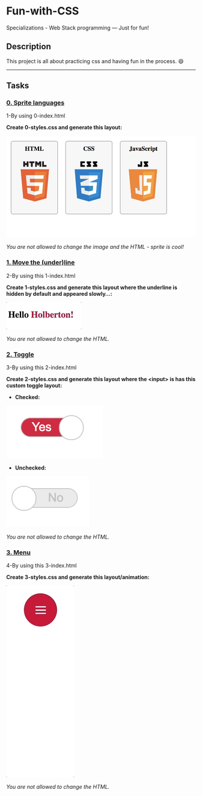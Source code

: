 # Fun-with-CSS

Specializations - Web Stack programming ― Just for fun!

## Description

This project is all about practicing css and having fun in the process. :smile:

---

## Tasks

### [0. Sprite languages](0-styles.css)

1-By using 0-index.html

**Create 0-styles.css and generate this layout:**

![alt](./images/sprite_result.png)

*You are not allowed to change the image and the HTML - sprite is cool!*

### [1. Move the (under)line](1-styles.css)

2-By using this 1-index.html

**Create 1-styles.css and generate this layout where the underline is hidden by default and appeared slowly…:**

![alt](./images/underline_result.gif)

*You are not allowed to change the HTML.*

### [2. Toggle](2-styles.css)

3-By using this 2-index.html

**Create 2-styles.css and generate this layout where the \<input> is has this custom toggle layout:**

* **Checked:**

![alt](images/check_on.png)

* **Unchecked:**

![alt](images/check_off.png)

*You are not allowed to change the HTML.*

### [3. Menu](3-styles.css)

4-By using this 3-index.html

**Create 3-styles.css and generate this layout/animation:**

![alt](images/menu_animation.gif)

*You are not allowed to change the HTML.*
